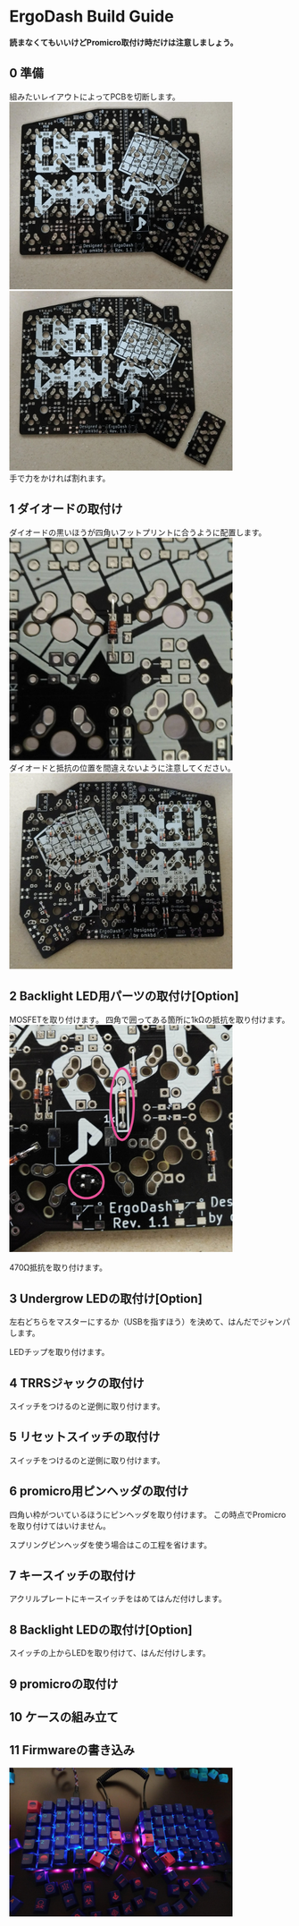 # ErgoDash Build Guide
**読まなくてもいいけどPromicro取付け時だけは注意しましょう。**
## 0 準備
組みたいレイアウトによってPCBを切断します。  
<img width="400" alt="PCBA" src="https://github.com/omkbd/picture/blob/master/PCB_A.jpg">  
<img width="400" alt="PCBB" src="https://github.com/omkbd/picture/blob/master/PCB_B.jpg">  
手で力をかければ割れます。  

## 1 ダイオードの取付け
ダイオードの黒いほうが四角いフットプリントに合うように配置します。  
<img width="400" alt="diode" src="https://github.com/omkbd/picture/blob/master/Build_Diode.jpg">  
ダイオードと抵抗の位置を間違えないように注意してください。
<img width="400" alt="diode" src="https://github.com/omkbd/picture/blob/master/diode_complete.jpg">  

## 2 Backlight LED用パーツの取付け[Option]
MOSFETを取り付けます。
四角で囲ってある箇所に1kΩの抵抗を取り付けます。  
<img width="400" alt="1k" src="https://github.com/omkbd/picture/blob/master/1k_FET.jpg">  

470Ω抵抗を取り付けます。  


## 3 Undergrow LEDの取付け[Option]
左右どちらをマスターにするか（USBを指すほう）を決めて、はんだでジャンパします。

LEDチップを取り付けます。

## 4 TRRSジャックの取付け
スイッチをつけるのと逆側に取り付けます。

## 5 リセットスイッチの取付け
スイッチをつけるのと逆側に取り付けます。

## 6 promicro用ピンヘッダの取付け
四角い枠がついているほうにピンヘッダを取り付けます。
この時点でPromicroを取り付けてはいけません。

スプリングピンヘッダを使う場合はこの工程を省けます。

## 7 キースイッチの取付け
アクリルプレートにキースイッチをはめてはんだ付けします。

## 8 Backlight LEDの取付け[Option]
スイッチの上からLEDを取り付けて、はんだ付けします。

## 9 promicroの取付け


## 10 ケースの組み立て


## 11 Firmwareの書き込み



<img width="400" alt="finish" src="https://github.com/omkbd/picture/blob/master/finish.jpg">  
